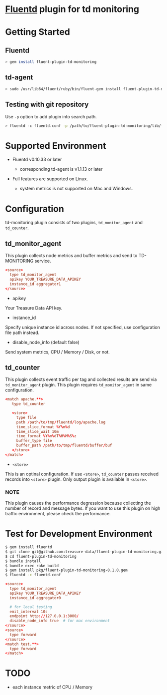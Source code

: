 # [Fluentd](http://fluentd.org) plugin for td monitoring

# Getting Started

## Fluentd

```sh
> gem install fluent-plugin-td-monitoring
```

## td-agent

```sh
> sudo /usr/lib64/fluent/ruby/bin/fluent-gem install fluent-plugin-td-monitoring 
```

## Testing with git repository

Use `-p` option to add plugin into search path. 

```sh
> fluentd -c fluentd.conf -p /path/to/fluent-plugin-td-monitoring/lib/fluent/plugin
```

# Supported Environment

* Fluentd v0.10.33 or later

  * corresponding td-agent is v1.1.13 or later

* Full features are supported on Linux.

  * system metrics is not supported on Mac and Windows.

# Configuration

td-monitoring plugin consists of two plugins, `td_monitor_agent` and `td_counter`.

## td_monitor_agent

This plugin collects node metrics and buffer metrics and send to TD-MONITORING service.

```conf
<source>
  type td_monitor_agent
  apikey YOUR_TREASURE_DATA_APIKEY
  instance_id aggregator1
</source>
```

* apikey

Your Treasure Data API key.

* instance_id

Specify unique instance id across nodes. If not specified, use configuration file path instead.

* disable_node_info (default false)

Send system metrics, CPU / Memory / Disk, or not.

## td_counter

This plugin collects event traffic per tag and collected results are send via `td_monitor_agent` plugin.
This plugin requires `td_monitor_agent` in same configuration.

```conf
<match apache.**>
   type td_counter

   <store>
     type file
     path /path/to/tmp/fluentd/log/apache.log
     time_slice_format %Y%m%d
     time_slice_wait 10m
     time_format %Y%m%dT%H%M%S%z
     buffer_type file
     buffer_path /path/to/tmp/fluentd/buffer/buf
   </store>
</match>
```

* `<store>`

This is an optinal configuration. If use `<store>`, `td_counter` passes received records into `<store>` plugin.
Only output plugin is available in `<store>`.

### NOTE

This plugin causes the performance degression because collecting the number of record and message bytes.
If you want to use this plugin on high traffic environment, please check the performance.

# Test for Development Environment

```sh
$ gem install fluentd
$ git clone git@github.com:treasure-data/fluent-plugin-td-monitoring.git
$ cd fluent-plugin-td-monitoring
$ bundle install
$ bundle exec rake build
$ gem install pkg/fluent-plugin-td-monitoring-0.1.0.gem
$ fluentd -c fluentd.conf
```

```conf
<source>
  type td_monitor_agent
  apikey YOUR_TREASURE_DATA_APIKEY
  instance_id aggregator0

  # for local testing
  emit_interval 10s
  endpoint http://127.0.0.1:3000/
  disable_node_info true  # for mac environment
</source>
<source>
  type forward
</source>
<match test.**>
  type forward
</match>
```

# TODO

- each instance metric of CPU / Memory
